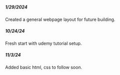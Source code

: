 ##### 1/29/2024
Created a general webpage layout for future building.
##### 10/24/24
Fresh start with udemy tutorial setup.
##### 11/3/24
Added basic html, css to follow soon.